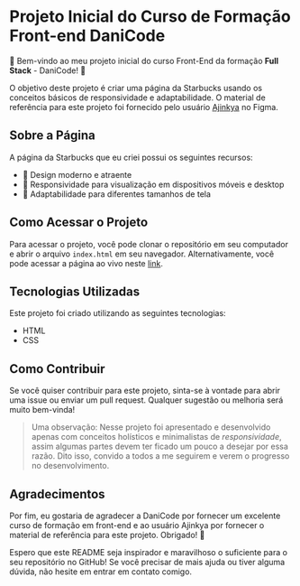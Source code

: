 

# Projeto Inicial do Curso de Formação Front-end DaniCode

🚀 Bem-vindo ao meu projeto inicial do curso Front-End da formação **Full Stack** - DaniCode! 🚀

O objetivo deste projeto é criar uma página da Starbucks usando os conceitos básicos de responsividade e adaptabilidade. O material de referência para este projeto foi fornecido pelo usuário [Ajinkya](https://www.figma.com/community/file/1118108458858472573) no Figma.

## Sobre a Página

A página da Starbucks que eu criei possui os seguintes recursos:

-   🌟 Design moderno e atraente
-   🌟 Responsividade para visualização em dispositivos móveis e desktop
-   🌟 Adaptabilidade para diferentes tamanhos de tela

## Como Acessar o Projeto

Para acessar o projeto, você pode clonar o repositório em seu computador e abrir o arquivo `index.html` em seu navegador. Alternativamente, você pode acessar a página ao vivo neste [link](https://samcolt36.github.io/dev-front-end-initial-danicode-project-01-/).

## Tecnologias Utilizadas

Este projeto foi criado utilizando as seguintes tecnologias:

-   HTML
-   CSS

## Como Contribuir

Se você quiser contribuir para este projeto, sinta-se à vontade para abrir uma issue ou enviar um pull request. Qualquer sugestão ou melhoria será muito bem-vinda! 
>Uma observação: Nesse projeto foi apresentado e desenvolvido apenas com conceitos holísticos e minimalistas de *responsividade*, assim algumas partes devem ter ficado um pouco a desejar por essa razão. Dito isso, convido a todos a me seguirem e verem o progresso no desenvolvimento.

## Agradecimentos

Por fim, eu gostaria de agradecer a DaniCode por fornecer um excelente curso de formação em front-end e ao usuário Ajinkya por fornecer o material de referência para este projeto. Obrigado! 🙏

Espero que este README seja inspirador e maravilhoso o suficiente para o seu repositório no GitHub! Se você precisar de mais ajuda ou tiver alguma dúvida, não hesite em entrar em contato comigo.
